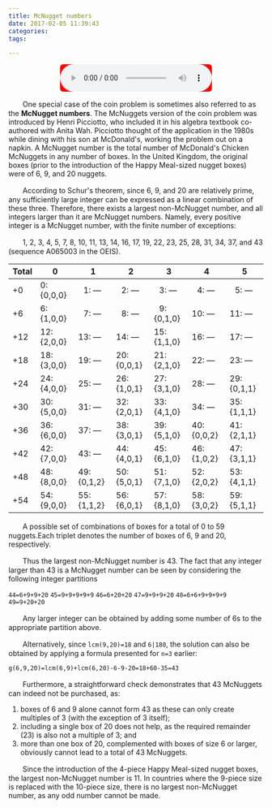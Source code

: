 ```yaml
---
title: McNugget numbers
date: 2017-02-05 11:39:43
categories: 
tags: 

---
```

<audio src="http://yinyueshiting.baidu.com/data2/music/37625623/5478563148643286132.m4a?xcode=426b049f11ead57fb74cd3784244547c" controls="controls" autoplay="autoplay" loop="loop" preload="auto"
style="margin: 0 auto;display: block;background-color: #F00;border-radius: 6px;"></audio>

　　One special case of the coin problem is sometimes also referred to as the **McNugget numbers**. The McNuggets version of the coin problem was introduced by Henri Picciotto, who included it in his algebra textbook co-authored with Anita Wah. Picciotto thought of the application in the 1980s while dining with his son at McDonald's, working the problem out on a napkin. A McNugget number is the total number of McDonald's Chicken McNuggets in any number of boxes. In the United Kingdom, the original boxes (prior to the introduction of the Happy Meal-sized nugget boxes) were of 6, 9, and 20 nuggets.

　　According to Schur's theorem, since 6, 9, and 20 are relatively prime, any sufficiently large integer can be expressed as a linear combination of these three. Therefore, there exists a largest non-McNugget number, and all integers larger than it are McNugget numbers. Namely, every positive integer is a McNugget number, with the finite number of exceptions:

　　1, 2, 3, 4, 5, 7, 8, 10, 11, 13, 14, 16, 17, 19, 22, 23, 25, 28, 31, 34, 37, and 43 (sequence A065003 in the OEIS).

| Total | 0          | 1          | 2          | 3          | 4          | 5          |
| ----- | ---------- | ---------- | ---------- | ---------- | ---------- | ---------- |
| +0    |  0:{0,0,0} |  1: —      |  2: —      |  3: —      |  4: —      |  5: —      |
| +6    |  6:{1,0,0} |  7: —      |  8: —      |  9:{0,1,0} | 10: —      | 11: —      |
| +12   | 12:{2,0,0} | 13: —      | 14: —      | 15:{1,1,0} | 16: —      | 17: —      |
| +18   | 18:{3,0,0} | 19: —      | 20:{0,0,1} | 21:{2,1,0} | 22: —      | 23: —      |
| +24   | 24:{4,0,0} | 25: —      | 26:{1,0,1} | 27:{3,1,0} | 28: —      | 29:{0,1,1} |
| +30   | 30:{5,0,0} | 31: —      | 32:{2,0,1} | 33:{4,1,0} | 34: —      | 35:{1,1,1} |
| +36   | 36:{6,0,0} | 37: —      | 38:{3,0,1} | 39:{5,1,0} | 40:{0,0,2} | 41:{2,1,1} |
| +42   | 42:{7,0,0} | 43: —      | 44:{4,0,1} | 45:{6,1,0} | 46:{1,0,2} | 47:{3,1,1} |
| +48   | 48:{8,0,0} | 49:{0,1,2} | 50:{5,0,1} | 51:{7,1,0} | 52:{2,0,2} | 53:{4,1,1} |
| +54   | 54:{9,0,0} | 55:{1,1,2} | 56:{6,0,1} | 57:{8,1,0} | 58:{3,0,2} | 59:{5,1,1} |

　　A possible set of combinations of boxes for a total of 0 to 59 nuggets.Each triplet denotes the number of boxes of 6, 9 and 20, respectively.

　　Thus the largest non-McNugget number is 43. The fact that any integer larger than 43 is a McNugget number can be seen by considering the following integer partitions

`44=6+9+9+20`
`45=9+9+9+9+9`
`46=6+20+20`
`47=9+9+9+20`
`48=6+6+9+9+9+9`
`49=9+20+20`

　　Any larger integer can be obtained by adding some number of 6s to the appropriate partition above.

　　Alternatively, since `lcm(9,20)=18` and `6|180`, the solution can also be obtained by applying a formula presented for `n=3` earlier:

`g(6,9,20)=lcm(6,9)+lcm(6,20)-6-9-20=18+60-35=43`

　　Furthermore, a straightforward check demonstrates that 43 McNuggets can indeed not be purchased, as:

1. boxes of 6 and 9 alone cannot form 43 as these can only create multiples of 3 (with the exception of 3 itself);
2. including a single box of 20 does not help, as the required remainder (23) is also not a multiple of 3; and
3. more than one box of 20, complemented with boxes of size 6 or larger, obviously cannot lead to a total of 43 McNuggets.

　　Since the introduction of the 4-piece Happy Meal-sized nugget boxes, the largest non-McNugget number is 11. In countries where the 9-piece size is replaced with the 10-piece size, there is no largest non-McNugget number, as any odd number cannot be made.